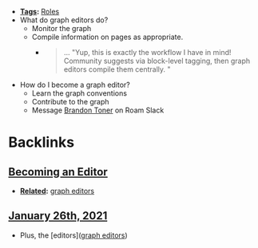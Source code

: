 - **[Tags](<Tags.md>):** [Roles](<Roles.md>)
- What do graph editors do?
    - Monitor the graph
    - Compile information on pages as appropriate.
        - > ... "Yup, this is exactly the workflow I have in mind! 
Community suggests via block-level tagging, then graph editors compile them centrally. "
- How do I become a graph editor? 
    - Learn the graph conventions
    - Contribute to the graph
    - Message [Brandon Toner](<Brandon Toner.md>) on Roam Slack

# Backlinks
## [Becoming an Editor](<Becoming an Editor.md>)
- **[Related](<Related.md>):** [graph editors](<graph editors.md>)

## [January 26th, 2021](<January 26th, 2021.md>)
- Plus, the [editors]([graph editors](<graph editors.md>))

